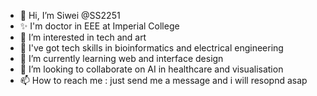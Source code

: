 - 👋 Hi, I’m Siwei @SS2251
- ✨ I'm doctor in EEE at Imperial College
- 👀 I’m interested in tech and art
- 🌱 I've got tech skills in bioinformatics and electrical engineering
- 🌱 I’m currently learning web and interface design
- 💞️ I’m looking to collaborate on AI in healthcare and visualisation
- 📫 How to reach me : just send me a message and i will resopnd asap

<!---
SS2251/SS2251 is a ✨ special ✨ repository because its `README.md` (this file) appears on your GitHub profile.
You can click the Preview link to take a look at your changes.
--->

